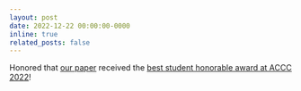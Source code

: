 ```yaml
---
layout: post
date: 2022-12-22 00:00:00-0000
inline: true
related_posts: false
---
```


Honored that [our paper](https://www.lix.polytechnique.fr/vista/projects/2022_accv_liu/) received the [best student honorable award at ACCC 2022](https://accv2022.org/en/AWARDS.html)!